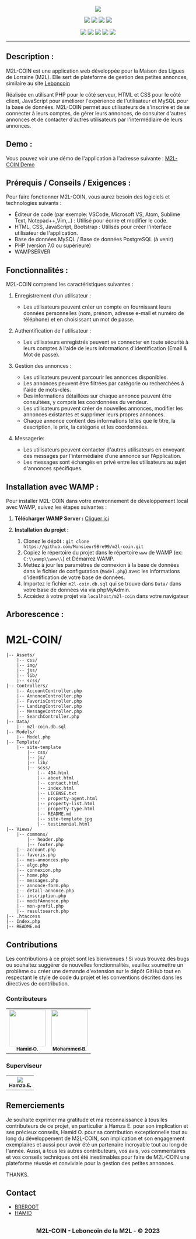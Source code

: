 <p align="center">
  <img src="https://breroot.fr/projects/m2l-coin/logo.png">
</p>

<p align="center">
  <img src="https://img.shields.io/badge/Version-1.1.2-vert?style=for-the-badge">
  <img src="https://img.shields.io/github/stars/Monsieur9Bre99/m2l-coin?style=for-the-badge">
  <img src="https://img.shields.io/github/issues/Monsieur9Bre99/m2l-coin?color=rouge&style=for-the-badge">
  <img src="https://img.shields.io/github/forks/Monsieur9Bre99/m2l-coin?color=sarcelle&style=for-the-badge">
</p>

<p align="center">
  <img src="https://img.shields.io/badge/Auteur-breroot-bleu?style=flat-square">
  <img src="https://img.shields.io/badge/Open%20Source-Oui-darkgreen?style=flat-square">
  <img src="https://img.shields.io/badge/Maintenu-Oui-lightblue?style=flat-square">
  <img src="https://img.shields.io/badge/Ecrit%20en-PHP-darkcyan?style=flat-square">
  <img src="https://hits.seeyoufarm.com/api/count/incr/badge.svg?url=https%3A%2F%2Fgithub.com%2Fbreroot%2Fm2L-coin&title=Visitors&edge_flat=false"/>
</p>

<hr>

## Description :

M2L-COIN est une application web développée pour la Maison des Ligues de Lorraine (M2L). Elle sert de plateforme de gestion des petites annonces, similaire au site [Leboncoin](https://www.leboncoin.fr/)

Réalisée en utilisant PHP pour le côté serveur, HTML et CSS pour le côté client, JavaScript pour améliorer l'expérience de l'utilisateur et MySQL pour la base de données. M2L-COIN permet aux utilisateurs de s'inscrire et de se connecter à leurs comptes, de gérer leurs annonces, de consulter d'autres annonces et de contacter d'autres utilisateurs par l'intermédiaire de leurs annonces.

## Demo :

Vous pouvez voir une démo de l'application à l'adresse suivante : [M2L-COIN Demo](https://breroot.fr/projects/m2l-coin/)

## Prérequis / Conseils / Exigences :

Pour faire fonctionner M2L-COIN, vous aurez besoin des logiciels et technologies suivants :

- Éditeur de code (par exemple: VSCode, Microsoft VS, Atom, Sublime Text, Notepad++,Vim,..) : Utilisé pour écrire et modifier le code.
- HTML, CSS, JavaScript, Bootstrap : Utilisés pour créer l'interface utilisateur de l'application.
- Base de données MySQL / Base de données PostgreSQL (à venir) 
- PHP (version 7.0 ou supérieure)
- WAMPSERVER 

## Fonctionnalités :

M2L-COIN comprend les caractéristiques suivantes :

1. Enregistrement d’un utilisateur :
   - Les utilisateurs peuvent créer un compte en fournissant leurs données personnelles (nom, prénom, adresse e-mail et numéro de téléphone) et en choisissant un mot de passe.

2. Authentification de l'utilisateur :
   - Les utilisateurs enregistrés peuvent se connecter en toute sécurité à leurs comptes à l'aide de leurs informations d'identification (Email & Mot de passe).

3. Gestion des annonces :
   - Les utilisateurs peuvent parcourir les annonces disponibles.
   - Les annonces peuvent être filtrées par catégorie ou recherchées à l'aide de mots-clés.
   - Des informations détaillées sur chaque annonce peuvent être consultées, y compris les coordonnées du vendeur.
   - Les utilisateurs peuvent créer de nouvelles annonces, modifier les annonces existantes et supprimer leurs propres annonces.
   - Chaque annonce contient des informations telles que le titre, la description, le prix, la catégorie et les coordonnées.

4. Messagerie:
   - Les utilisateurs peuvent contacter d'autres utilisateurs en envoyant des messages par l'intermédiaire d’une annonce sur l’Application.
   - Les messages sont échangés en privé entre les utilisateurs au sujet d'annonces spécifiques.

## Installation avec WAMP :

Pour installer M2L-COIN dans votre environnement de développement local avec WAMP, suivez les étapes suivantes :

 1. **Télécharger WAMP Server :**   [Cliquer ici](https://www.wampserver.com/)

2. **Installation du projet :**
   1. Clonez le dépôt : `git clone https://github.com/Monsieur9Bre99/m2l-coin.git`
   2. Copiez le répertoire du projet dans le répertoire `www` de WAMP (ex: `C:\\wamp\\www\\`) et Démarrez WAMP.
   3. Mettez à jour les paramètres de connexion à la base de données dans le fichier de configuration (`Model.php`) avec les informations d'identification de votre base de données.
   4. Importez le fichier `m2l-coin.db.sql` qui se trouve dans `Data/` dans votre base de données via via phpMyAdmin.
   5. Accédez à votre projet via `localhost/m2l-coin` dans votre navigateur

## Arborescence : 

# M2L-COIN/
    |-- Assets/
        |-- css/
        |-- img/
        |-- jss/
        |-- lib/
        |-- scss/
    |-- Controllers/
        |-- AccountController.php
        |-- AnnonceController.php
        |-- FavorisController.php
        |-- LandingController.php
        |-- MessageController.php
        |-- SearchController.php
    |-- Data/
        |-- m2l-coin.db.sql
    |-- Models/
        |-- Model.php
    |-- Template/
        |-- site-template
            |-- css/
            |-- js/
            |-- lib/
            |-- scss/
                |-- 404.html
                |-- about.html
                |-- contact.html
                |-- index.html
                |-- LICENSE.txt
                |-- property-agent.html
                |-- property-list.html
                |-- property-type.html
                |-- README.md
                |-- site-template.jpg
                |-- testimonial.html
    |-- Views/
        |-- commons/
            |-- header.php
            |-- footer.php  
        |-- account.php         
        |-- favoris.php      
        |-- mes-annonces.php  
        |-- algo.php          
        |-- connexion.php      
        |-- home.php         
        |-- messages.php      
        |-- annonce-form.php  
        |-- detail-annonce.php  
        |-- inscription.php  
        |-- modifAnnonce.php
        |-- mon-profil.php
        |-- resultsearch.php
    |-- .htaccess
    |-- Index.php
    |-- README.md
    
## Contributions

Les contributions à ce projet sont les bienvenues ! Si vous trouvez des bugs ou souhaitez suggérer de nouvelles fonctionnalités, veuillez soumettre un problème ou créer une demande d'extension sur le dépôt GitHub tout en respectant le style de code du projet et les conventions décrites dans les directives de contribution.

### Contributeurs

<table>
  <tr align="center">
    <td>
        <a href="https://github.com/hamidadj13">
        <img src="https://avatars.githubusercontent.com/u/79259452?s=100" width="100" height="100" />
        <br/>
        <sub><b>Hamid O.</b></sub></a>
    </td>
    <td>
        <a href="https://github.com/herrduden">
        <img src="https://avatars.githubusercontent.com/u/78962948?s=100" width="100" height="100" />
        <br/>
        <sub><b>Mohammed B.</b></sub></a>
    </td>
  </tr>
</table>

### Superviseur

<table>
  <tr align="center">
    <td>
        <a href="https://github.com/ESSAMAMI">
        <img src="https://avatars.githubusercontent.com/u/29731343?s=100" />
        <br/>
        <sub><b>Hamza E.</b></sub></a>
    </td>
 </tr>
<table>

## Remerciements

Je souhaite exprimer ma gratitude et ma reconnaissance à tous les contributeurs de ce projet, en particulier à Hamza E. pour son implication et ses précieux conseils, Hamid O. pour sa contribution exceptionnelle tout au long du développement de M2L-COIN, son implication et son engagement exemplaires et aussi pour avoir été un partenaire incroyable tout au long de l'année. Aussi, à tous les autres contributeurs, vos avis, vos commentaires et vos conseils techniques ont été inestimables pour faire de M2L-COIN une plateforme réussie et conviviale pour la gestion des petites annonces.

THANKS.

## Contact

- [BREROOT](https://fr.linkedin.com/in/bre-sanctifi%C3%A9-36b3a822b)
- [HAMID](https://www.linkedin.com/in/hamid-oketokoun-114090237/)

##

<h3><p align="center">M2L-COIN - Leboncoin de la M2L - &copy; 2023</p></h3>

